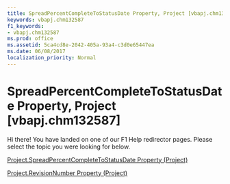 ```yaml
---
title: SpreadPercentCompleteToStatusDate Property, Project [vbapj.chm132587]
keywords: vbapj.chm132587
f1_keywords:
- vbapj.chm132587
ms.prod: office
ms.assetid: 5ca4cd8e-2042-405a-93a4-c3d0e65447ea
ms.date: 06/08/2017
localization_priority: Normal
---
```



# SpreadPercentCompleteToStatusDate Property, Project [vbapj.chm132587]

Hi there! You have landed on one of our F1 Help redirector pages. Please select the topic you were looking for below.

[Project.SpreadPercentCompleteToStatusDate Property (Project)](http://msdn.microsoft.com/library/c1c9a8eb-8572-7bad-33b2-23157c908f60%28Office.15%29.aspx)

[Project.RevisionNumber Property (Project)](http://msdn.microsoft.com/library/1093ffd7-da1c-30d5-03af-d43a49554831%28Office.15%29.aspx)


